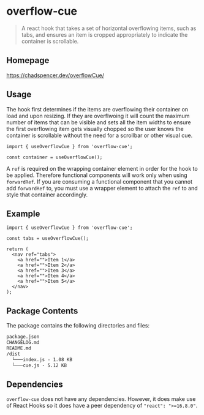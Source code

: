 # overflow-cue

> A react hook that takes a set of horizontal overflowing items, such as tabs, and ensures an item is cropped appropriately to indicate the container is scrollable.

<h2>Homepage</h2>

https://chadspencer.dev/overflowCue/

<h2>Usage</h2>

The hook first determines if the items are overflowing their container on load and upon resizing. If they are overflwoing it will count the maximum number of items that can be visible and sets all the item widths to ensure the first overflowing item gets visually chopped so the user knows the container is scrollable without the need for a scrollbar or other visual cue.

```
import { useOverflowCue } from 'overflow-cue';

const container = useOverflowCue();
```

A <code>ref</code> is required on the wrapping container element in order for the hook to be applied. Therefore functional components will work only when using <code>forwardRef</code>. If you are consuming a functional component that you cannot add <code>forwardRef</code> to, you must use a wrapper element to attach the <code>ref</code> to and style that container accordingly.

<h2>Example</h2>

```
import { useOverflowCue } from 'overflow-cue';

const tabs = useOverflowCue();

return (
  <nav ref="tabs">
    <a href="">Item 1</a>
    <a href="">Item 2</a>
    <a href="">Item 3</a>
    <a href="">Item 4</a>
    <a href="">Item 5</a>
  </nav>
);
```

<h2>Package Contents</h2>

The package contains the following directories and files:

```html
package.json
CHANGELOG.md
README.md
/dist
  └───index.js - 1.08 KB
  └───cue.js - 5.12 KB
````

<h2>Dependencies</h2>

<code>overflow-cue</code> does not have any dependencies. However, it does make use of React Hooks so it does have a peer dependency of <code>"react": ">=16.8.0"</code>.